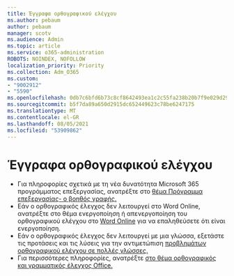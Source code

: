 ```yaml
---
title: Έγγραφα ορθογραφικού ελέγχου
ms.author: pebaum
author: pebaum
manager: scotv
ms.audience: Admin
ms.topic: article
ms.service: o365-administration
ROBOTS: NOINDEX, NOFOLLOW
localization_priority: Priority
ms.collection: Adm_O365
ms.custom:
- "9002912"
- "5590"
ms.openlocfilehash: 0db7c6bfd6b73c8cf8642493ea1c2c55fa238b20b7f9e029d290339b9b30c126
ms.sourcegitcommit: b5f7da89a650d2915dc652449623c78be6247175
ms.translationtype: MT
ms.contentlocale: el-GR
ms.lasthandoff: 08/05/2021
ms.locfileid: "53909862"
---
```

# <a name="spell-check-documents"></a>Έγγραφα ορθογραφικού ελέγχου

- Για πληροφορίες σχετικά με τη νέα δυνατότητα Microsoft 365 προγράμματος επεξεργασίας, ανατρέξτε στο [θέμα Πρόγραμμα επεξεργασίας- ο βοηθός γραφής.](https://support.office.com/article/microsoft-editor-checks-grammar-and-more-in-documents-mail-and-the-web-91ecbe1b-d021-4e9e-a82e-abc4cd7163d7)
- Εάν ο ορθογραφικός έλεγχος δεν λειτουργεί στο Word Online, ανατρέξτε στο θέμα ενεργοποίηση ή απενεργοποίηση του ορθογραφικού ελέγχου στο [Word Online](https://support.office.com/article/Turn-spell-check-on-or-off-in-Word-Online-fe0b5644-10e6-4e61-b661-441bff362a84) για να επαληθεύσετε ότι είναι ενεργοποίηση.
- Εάν ο ορθογραφικός έλεγχος δεν λειτουργεί με μια γλώσσα, εξετάστε τις προτάσεις και τις λύσεις για την αντιμετώπιση [προβλημάτων ορθογραφικού ελέγχου σε πολλές γλώσσες.](https://support.office.com/article/troubleshoot-checking-spelling-and-grammar-in-multiple-languages-b887ad70-b15a-43f4-89bb-a41d18026e20)
- Για περισσότερες πληροφορίες, ανατρέξτε [στο θέμα ορθογραφικός και γραμματικός έλεγχος Office.](https://support.office.com/article/check-spelling-and-grammar-in-office-5cdeced7-d81d-47de-9096-efd0ee909227)
